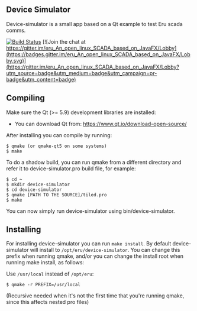 Device Simulator
-------------------------------------------------------------------------------

Device-simulator is a small app based on a Qt example to test Eru scada comms.

[![Build Status](https://travis-ci.org/eru-scada/device-simulator.svg?branch=master)](https://travis-ci.org/eru-scada/device-simulator)
[![Join the chat at https://gitter.im/eru_An_open_linux_SCADA_based_on_JavaFX/Lobby](https://badges.gitter.im/eru_An_open_linux_SCADA_based_on_JavaFX/Lobby.svg)](https://gitter.im/eru_An_open_linux_SCADA_based_on_JavaFX/Lobby?utm_source=badge&utm_medium=badge&utm_campaign=pr-badge&utm_content=badge)

Compiling
-------------------------------------------------------------------------------

Make sure the Qt (>= 5.9) development libraries are installed:
* You can download Qt from: https://www.qt.io/download-open-source/

After installing you can compile by running:

    $ qmake (or qmake-qt5 on some systems)
    $ make

To do a shadow build, you can run qmake from a different directory and refer
it to device-simulator.pro build file, for example:

    $ cd ~
    $ mkdir device-simulator
    $ cd device-simulator
    $ qmake [PATH TO THE SOURCE]/tiled.pro
    $ make

You can now simply run device-simulator using bin/device-simulator.

Installing
-------------------------------------------------------------------------------

For installing device-simulator you can run `make install`. By default device-simulator
will install to `/opt/eru/device-simulator`. You can change this prefix when running qmake,
and/or you can change the install root when running make install, as follows:

Use `/usr/local` instead of `/opt/eru`:

    $ qmake -r PREFIX=/usr/local

(Recursive needed when it's not the first time that you're running qmake, since
this affects nested pro files)
